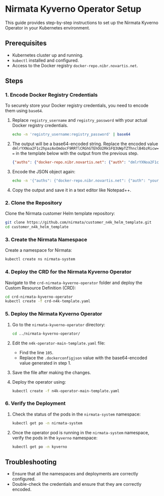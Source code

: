 # Nirmata Kyverno Operator Setup

This guide provides step-by-step instructions to set up the Nirmata Kyverno Operator in your Kubernetes environment.

## Prerequisites

- Kubernetes cluster up and running.
- `kubectl` installed and configured.
- Access to the Docker registry `docker-repo.nibr.novartis.net`.

## Steps

### 1. Encode Docker Registry Credentials

To securely store your Docker registry credentials, you need to encode them using `base64`.

1. Replace `registry_username` and `registry_password` with your actual Docker registry credentials.
   
   ```bash
   echo -n 'registry_username:registry_password' | base64
   ```

2. The output will be a base64-encoded string. Replace the encoded value `dmlrYXNoa2F1c2hpazAxOmdocF9RRTlCRGhGTEhOU2RkSFQ3UWpTZThnclB4bzRicw==` in the template below with the output from the previous step.

   ```json
   {"auths": {"docker-repo.nibr.novartis.net": {"auth": "dmlrYXNoa2F1c2hpazAxOmdocF9RRTlCRGhGTEhOU2RkSFQ3UWpTZThnclB4bzRicw=="}}}
   ```

3. Encode the JSON object again:

   ```bash
   echo -n '{"auths": {"docker-repo.nibr.novartis.net": {"auth": "your_encoded_credentials_here"}}}' | base64
   ```

4. Copy the output and save it in a text editor like Notepad++.

### 2. Clone the Repository

Clone the Nirmata customer Helm template repository:

```bash
git clone https://github.com/nirmata/customer_n4k_helm_template.git
cd customer_n4k_helm_template
```

### 3. Create the Nirmata Namespace

Create a namespace for Nirmata:

```bash
kubectl create ns nirmata-system
```

### 4. Deploy the CRD for the Nirmata Kyverno Operator

Navigate to the `crd-nirmata-kyverno-operator` folder and deploy the Custom Resource Definition (CRD):

```bash
cd crd-nirmata-kyverno-operator
kubectl create -f crd-n4k-template.yaml
```

### 5. Deploy the Nirmata Kyverno Operator

1. Go to the `nirmata-kyverno-operator` directory:

   ```bash
   cd ../nirmata-kyverno-operator/
   ```

2. Edit the `n4k-operator-main-template.yaml` file:

   - Find the line `105`.
   - Replace the `.dockerconfigjson` value with the base64-encoded value generated in step 1.

3. Save the file after making the changes.

4. Deploy the operator using:

   ```bash
   kubectl create -f n4k-operator-main-template.yaml
   ```

### 6. Verify the Deployment

1. Check the status of the pods in the `nirmata-system` namespace:

   ```bash
   kubectl get po -n nirmata-system
   ```

2. Once the operator pod is running in the `nirmata-system` namespace, verify the pods in the `kyverno` namespace:

   ```bash
   kubectl get po -n kyverno
   ```

## Troubleshooting

- Ensure that all the namespaces and deployments are correctly configured.
- Double-check the credentials and ensure that they are correctly encoded.



